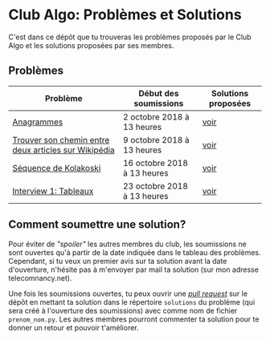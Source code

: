 # Club Algo: Problèmes et Solutions

C'est dans ce dépôt que tu trouveras les problèmes proposés par le Club Algo et les solutions proposées par ses membres.

## Problèmes

| Problème                                                                          | Début des soumissions       | Solutions proposées                |
|-----------------------------------------------------------------------------------|-----------------------------|------------------------------------|
| [Anagrammes](anagrammes/sujet.md)                                                 | 2 octobre 2018 à 13 heures  | [voir](anagrammes/solutions)       |
| [Trouver son chemin entre deux articles sur Wikipédia](chemin_wikipedia/sujet.md) | 9 octobre 2018 à 13 heures  | [voir](chemin_wikipedia/solutions) |
| [Séquence de Kolakoski](kolakoski/sujet.md)                                       | 16 octobre 2018 à 13 heures | [voir](kolakoski/solutions)        |
| [Interview 1: Tableaux](interview_1/sujet.md)                                     | 23 octobre 2018 à 13 heures | [voir](interview_1/solutions)      |


## Comment soumettre une solution?

Pour éviter de _"spoiler"_ les autres membres du club, les soumissions ne sont ouvertes qu'à partir de la date indiquée dans le tableau des problèmes. Cependant, si tu veux un premier avis sur ta solution avant la date d'ouverture, n'hésite pas à m'envoyer par mail ta solution (sur mon adresse telecomnancy.net).

Une fois les soumissions ouvertes, tu peux ouvrir une _[pull request](https://github.com/moverest/club-algo-problemes/pulls)_ sur le dépôt en mettant ta solution dans le répertoire `solutions` du problème (qui sera créé à l'ouverture des soumissions) avec comme nom de fichier `prenom_nom.py`. Les autres membres pourront commenter ta solution pour te donner un retour et pouvoir t'améliorer.

